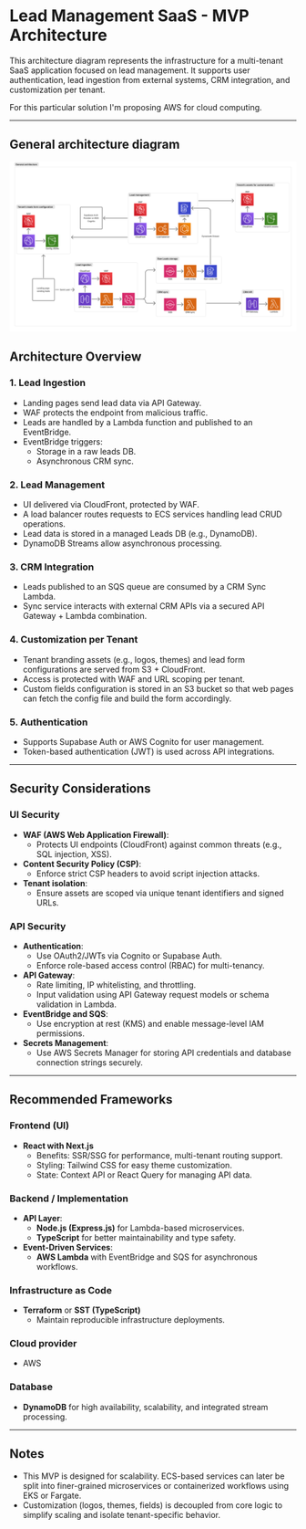 
# Lead Management SaaS - MVP Architecture

This architecture diagram represents the infrastructure for a multi-tenant SaaS application focused on lead management. It supports user authentication, lead ingestion from external systems, CRM integration, and customization per tenant.

For this particular solution I'm proposing AWS for cloud computing.

---
## General architecture diagram
![General Diagram](diagram.png "Architecture")

## Architecture Overview

### 1. **Lead Ingestion**
- Landing pages send lead data via API Gateway.
- WAF protects the endpoint from malicious traffic.
- Leads are handled by a Lambda function and published to an EventBridge.
- EventBridge triggers:
  - Storage in a raw leads DB.
  - Asynchronous CRM sync.

### 2. **Lead Management**
- UI delivered via CloudFront, protected by WAF.
- A load balancer routes requests to ECS services handling lead CRUD operations.
- Lead data is stored in a managed Leads DB (e.g., DynamoDB).
- DynamoDB Streams allow asynchronous processing.

### 3. **CRM Integration**
- Leads published to an SQS queue are consumed by a CRM Sync Lambda.
- Sync service interacts with external CRM APIs via a secured API Gateway + Lambda combination.

### 4. **Customization per Tenant**
- Tenant branding assets (e.g., logos, themes) and lead form configurations are served from S3 + CloudFront.
- Access is protected with WAF and URL scoping per tenant.
- Custom fields configuration is stored in an S3 bucket so that web pages can fetch the config file and build the form accordingly.

### 5. **Authentication**
- Supports Supabase Auth or AWS Cognito for user management.
- Token-based authentication (JWT) is used across API integrations.

---

## Security Considerations

### UI Security
- **WAF (AWS Web Application Firewall)**:
  - Protects UI endpoints (CloudFront) against common threats (e.g., SQL injection, XSS).
- **Content Security Policy (CSP)**:
  - Enforce strict CSP headers to avoid script injection attacks.
- **Tenant isolation**:
  - Ensure assets are scoped via unique tenant identifiers and signed URLs.

### API Security
- **Authentication**:
  - Use OAuth2/JWTs via Cognito or Supabase Auth.
  - Enforce role-based access control (RBAC) for multi-tenancy.
- **API Gateway**:
  - Rate limiting, IP whitelisting, and throttling.
  - Input validation using API Gateway request models or schema validation in Lambda.
- **EventBridge and SQS**:
  - Use encryption at rest (KMS) and enable message-level IAM permissions.
- **Secrets Management**:
  - Use AWS Secrets Manager for storing API credentials and database connection strings securely.

---

## Recommended Frameworks

### Frontend (UI)
- **React with Next.js**
  - Benefits: SSR/SSG for performance, multi-tenant routing support.
  - Styling: Tailwind CSS for easy theme customization.
  - State: Context API or React Query for managing API data.

### Backend / Implementation
- **API Layer**:
  - **Node.js (Express.js)** for Lambda-based microservices.
  - **TypeScript** for better maintainability and type safety.
- **Event-Driven Services**:
  - **AWS Lambda** with EventBridge and SQS for asynchronous workflows.

### Infrastructure as Code
- **Terraform** or **SST (TypeScript)**
  - Maintain reproducible infrastructure deployments.

### Cloud provider
- AWS

### Database
- **DynamoDB** for high availability, scalability, and integrated stream processing.

---

## Notes

- This MVP is designed for scalability. ECS-based services can later be split into finer-grained microservices or containerized workflows using EKS or Fargate.
- Customization (logos, themes, fields) is decoupled from core logic to simplify scaling and isolate tenant-specific behavior.
